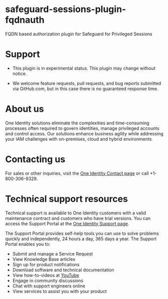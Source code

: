 # safeguard-sessions-plugin-fqdnauth
FQDN based authorization plugin for Safeguard for Privileged Sessions

# Support
- This plugin is in experimental status. This plugin may change without notice.

- We welcome feature requests, pull requests, and bug reports submitted via GitHub.com, but in this case there is no guaranteed response time.

# About us

One Identity solutions eliminate the complexities and time-consuming processes often required to govern identities, manage privileged accounts and control access. Our solutions enhance business agility while addressing your IAM challenges with on-premises, cloud and hybrid environments.

# Contacting us

For sales or other inquiries, visit the [One Identity Contact page](https://www.oneidentity.com/company/contact-us.aspx) or call +1-800-306-9329.

# Technical support resources

Technical support is available to One Identity customers with a valid maintenance contract and customers who have trial versions. You can access the Support Portal at the [One Identity Support page](https://support.oneidentity.com/).

The Support Portal provides self-help tools you can use to solve problems quickly and independently, 24 hours a day, 365 days a year. The Support Portal enables you to:

- Submit and manage a Service Request
- View Knowledge Base articles
- Sign up for product notifications
- Download software and technical documentation
- View how-to-videos at [YouTube](https://www.YouTube.com/OneIdentity)
- Engage in community discussions
- Chat with support engineers online
- View services to assist you with your product
